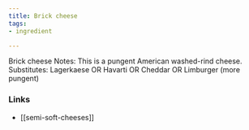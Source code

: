 ```yaml
---
title: Brick cheese
tags:
- ingredient

---
```

Brick cheese Notes: This is a pungent American washed-rind cheese. Substitutes: Lagerkaese OR Havarti OR Cheddar OR Limburger (more pungent)

### Links

* [[semi-soft-cheeses]]
